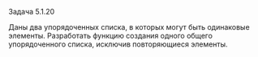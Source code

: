 Задача 5.1.20

Даны два упорядоченных списка, в которых могут быть одинаковые
элементы. Разработать функцию создания одного общего
упорядоченного списка, исключив повторяющиеся элементы.
